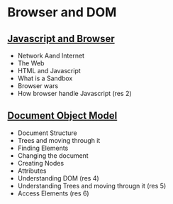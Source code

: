 # Browser and DOM

## [Javascript and Browser](http://eloquentjavascript.net/13_browser.html)
  * Network Aand Internet
  * The Web
  * HTML and Javascript
  * What is a Sandbox
  * Browser wars
  * How browser handle Javascript (res 2)


## [Document Object Model](http://eloquentjavascript.net/14_dom.html)

  * Document Structure
  * Trees and moving through it
  * Finding Elements
  * Changing the document
  * Creating Nodes
  * Attributes
  * Understanding DOM (res 4)
  * Understanding Trees and moving througn it (res 5)
  * Access Elements (res 6)
